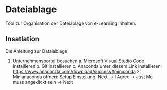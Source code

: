 # Dateiablage

Tool zur Organisation der Dateiablage von e-Learning Inhalten.

## Insatlation

Die Anleitung zur Dataiablage
1. Unternehmensportal besuchen
        a. Microsoft Visual Studio Code installieren
        b. Git installieren
        c. Anaconda unter diesem Link installieren: https://www.anaconda.com/download/success#miniconda
    2. Minianaconda öffnen:
Setup Einstellung: Next -> I Agree -> Just Me muss angeklickt sein -> Next